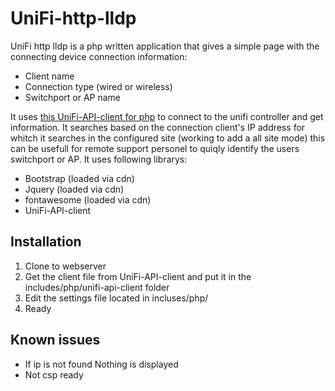# UniFi-http-lldp
UniFi http lldp is a php written application that gives a simple page with the connecting device connection information:

*   Client name
*   Connection type (wired or wireless)
*   Switchport or AP name

It uses [this UniFi-API-client for php](https://github.com/Art-of-WiFi/UniFi-API-client/) to connect to the unifi controller and get information.
It searches based on the connection client's IP address for whitch it searches in the configured site (working to add a all site mode) this can be usefull for remote support personel to quiqly identify the users switchport or AP.
It uses following librarys:

*   Bootstrap (loaded via cdn)
*   Jquery (loaded via cdn)
*   fontawesome (loaded via cdn)
*   UniFi-API-client

## Installation

1.  Clone to webserver
2.  Get the client file from UniFi-API-client and put it in the includes/php/unifi-api-client folder
3.  Edit the settings file located in incluses/php/
4.  Ready

## Known issues

*   If ip is not found Nothing is displayed
*   Not csp ready
